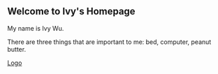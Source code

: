 
## Welcome to Ivy's Homepage

My name is Ivy Wu.

There are three things that are important to me: bed, computer, peanut butter.

[Logo](http://francky.me/images/quora001.png)
